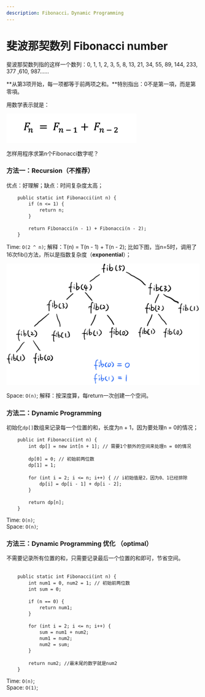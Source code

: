 ```yaml
---
description: Fibonacci，Dynamic Programming
---
```


# 斐波那契数列 Fibonacci number

斐波那契数列指的这样一个数列：0, 1, 1, 2, 3, 5, 8, 13, 21, 34, 55, 89, 144, 233, 377 ,610, 987……

**从第3项开始，每一项都等于前两项之和。**特別指出：0不是第一項，而是第零項。

用数学表示就是：

![](.gitbook/assets/screen-shot-2021-07-20-at-12.30.22-am.png)

怎样用程序求第n个Fibonacci数字呢？



### 方法一：Recursion（不推荐）

优点：好理解；缺点：时间复杂度太高；

```text
	public static int Fibonacci(int n) {
		if (n <= 1) {
			return n;
		}
		
		return Fibonacci(n - 1) + Fibonacci(n - 2);
	}
```

Time: `O(2 ^ n)`; 解释：T\(n\) = T\(n - 1\) + T\(n - 2\); 比如下图，当n=5时，调用了16次fib\(\)方法，所以是指数复杂度（**exponential**）；

![](.gitbook/assets/img_6420.jpg)

Space: `O(n)`; 解释：按深度算，每return一次创建一个空间。



### 方法二：Dynamic Programming

初始化`dp[]`数组来记录每一个位置的和，长度为n + 1，因为要处理n = 0的情况；

```text
	public int Fibonacci(int n) {
		int dp[] = new int[n + 1]; // 需要1个额外的空间来处理n = 0的情况

		dp[0] = 0; // 初始前两位数
		dp[1] = 1;

		for (int i = 2; i <= n; i++) { // i初始值是2，因为0、1已经排除
			dp[i] = dp[i - 1] + dp[i - 2];
		}

		return dp[n];
	}
```

Time: `O(n)`;   
Space: `O(n)`;

### 方法三：Dynamic Programming 优化 （optimal）

不需要记录所有位置的和，只需要记录最后一个位置的和即可，节省空间。

```text

	public static int Fibonacci(int n) {
		int num1 = 0, num2 = 1; // 初始前两位数
		int sum = 0;

		if (n == 0) {
			return num1;
		}

		for (int i = 2; i <= n; i++) {
			sum = num1 + num2;
			num1 = num2;
			num2 = sum;
		}

		return num2; //最末尾的数字就是num2
	}
```

Time: `O(n)`;   
Space: `O(1)`;






